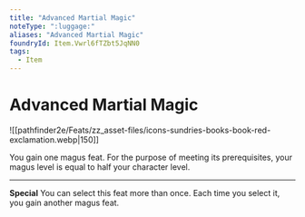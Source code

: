 ```yaml
---
title: "Advanced Martial Magic"
noteType: ":luggage:"
aliases: "Advanced Martial Magic"
foundryId: Item.Vwrl6fTZbt5JqNN0
tags:
  - Item
---
```


# Advanced Martial Magic
![[pathfinder2e/Feats/zz_asset-files/icons-sundries-books-book-red-exclamation.webp|150]]

You gain one magus feat. For the purpose of meeting its prerequisites, your magus level is equal to half your character level.

* * *

**Special** You can select this feat more than once. Each time you select it, you gain another magus feat.
